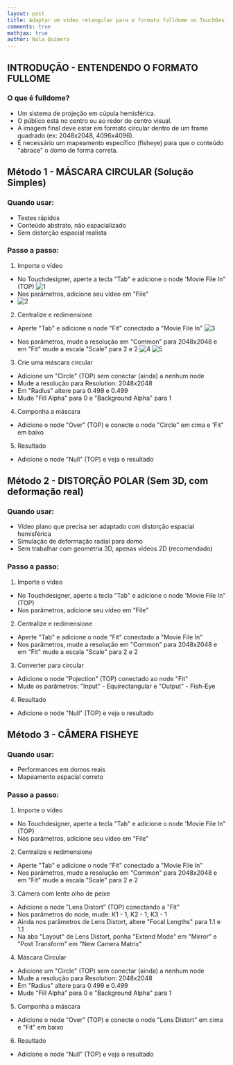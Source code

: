 ```yaml
---
layout: post
title: Adaptar um vídeo retangular para o formato fulldome no TouchDesigner
comments: true
mathjax: true
author: Nala Quimera
---
```


## INTRODUÇÃO - ENTENDENDO O FORMATO FULLOME
### O que é fulldome?
- Um sistema de projeção em cúpula hemisférica.
- O público está no centro ou ao redor do centro visual.
- A imagem final deve estar em formato circular dentro de um frame quadrado (ex: 2048x2048, 4096x4096).
- É necessário um mapeamento específico (fisheye) para que o conteúdo "abrace" o domo de forma correta.

## Método 1 - MÁSCARA CIRCULAR (Solução Simples)
### Quando usar:
- Testes rápidos
- Conteúdo abstrato, não espacializado
- Sem distorção espacial realista

### Passo a passo:
1. Importe o vídeo
- No Touchdesigner, aperte a tecla "Tab" e adicione o node 'Movie File In" (TOP)
![1](https://github.com/user-attachments/assets/3a7eb5ca-7acf-468d-bd0e-ded1bf2641c9)
- Nos parâmetros, adicione seu vídeo em "File"
- ![2](https://github.com/user-attachments/assets/312fb8b1-f594-4b33-af1b-13f764b3fda9)

 
2. Centralize e redimensione
- Aperte "Tab" e adicione o node "Fit" conectado a "Movie File In"
![3](https://github.com/user-attachments/assets/0696b8a3-5cac-4c7d-a14e-cc8d87f86ca7)

- Nos parâmetros, mude a resolução em "Common" para 2048x2048 e em "Fit" mude a escala "Scale" para 2 e 2 
![4](https://github.com/user-attachments/assets/051fa9d0-2b65-4766-ab61-66e6ef878643)
![5](https://github.com/user-attachments/assets/00cccd53-20ec-4e7b-84ba-851990555043)

3. Crie uma máscara circular
- Adicione um "Circle" (TOP) sem conectar (ainda) a nenhum node
- Mude a resolução para Resolution: 2048x2048
- Em "Radius" altere para 0.499 e 0.499
- Mude "Fill Alpha" para 0 e "Background Alpha" para 1  

4. Componha a máscara
- Adicione o node "Over" (TOP) e conecte o node "Circle" em cima e 'Fit" em baixo

5. Resultado
- Adicione o node "Null" (TOP) e veja o resultado


## Método 2 - DISTORÇÃO POLAR (Sem 3D, com deformação real)
### Quando usar:
- Vídeo plano que precisa ser adaptado com distorção espacial hemisférica
- Simulação de deformação radial para domo
- Sem trabalhar com geometria 3D, apenas vídeos 2D (recomendado)

### Passo a passo:
1. Importe o vídeo
- No Touchdesigner, aperte a tecla "Tab" e adicione o node 'Movie File In" (TOP)
- Nos parâmetros, adicione seu vídeo em "File"

2. Centralize e redimensione
- Aperte "Tab" e adicione o node "Fit" conectado a "Movie File In"
- Nos parâmetros, mude a resolução em "Common" para 2048x2048 e em "Fit" mude a escala "Scale" para 2 e 2

3. Converter para circular
- Adicione o node "Pojection" (TOP) conectado ao node "Fit"
- Mude os parâmetros: "Input" - Equirectangular e "Output" - Fish-Eye

4. Resultado
- Adicione o node "Null" (TOP) e veja o resultado


## Método 3 - CÂMERA FISHEYE
### Quando usar:
- Performances em domos reais
- Mapeamento espacial correto

### Passo a passo:
1. Importe o vídeo
- No Touchdesigner, aperte a tecla "Tab" e adicione o node 'Movie File In" (TOP)
- Nos parâmetros, adicione seu vídeo em "File"

2. Centralize e redimensione
- Aperte "Tab" e adicione o node "Fit" conectado a "Movie File In"
- Nos parâmetros, mude a resolução em "Common" para 2048x2048 e em "Fit" mude a escala "Scale" para 2 e 2

3. Câmera com lente olho de peixe
- Adicione o node "Lens Distort" (TOP) conectando a "Fit"
- Nos parâmetros do node, mude: K1 - 1; K2 - 1; K3 - 1
- Ainda nos parâmetros de Lens Distort, altere "Focal Lengths" para 1.1 e 1.1
- Na aba "Layout" de Lens Distort, ponha "Extend Mode" em "Mirror" e "Post Transform" em "New Camera Matrix"

4. Máscara Circular
- Adicione um "Circle" (TOP) sem conectar (ainda) a nenhum node
- Mude a resolução para Resolution: 2048x2048
- Em "Radius" altere para 0.499 e 0.499
- Mude "Fill Alpha" para 0 e "Background Alpha" para 1  

5. Componha a máscara
- Adicione o node "Over" (TOP) e conecte o node "Lens Distort" em cima e "Fit" em baixo

6. Resultado
- Adicione o node "Null" (TOP) e veja o resultado


